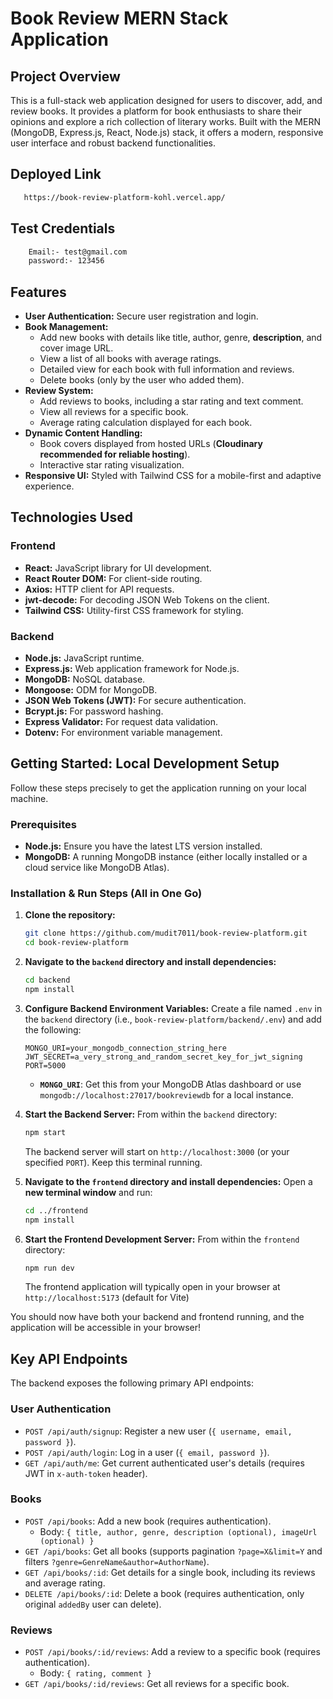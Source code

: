# Book Review MERN Stack Application

## Project Overview

This is a full-stack web application designed for users to discover, add, and review books. It provides a platform for book enthusiasts to share their opinions and explore a rich collection of literary works. Built with the MERN (MongoDB, Express.js, React, Node.js) stack, it offers a modern, responsive user interface and robust backend functionalities.

## Deployed Link

 ```bash
    https://book-review-platform-kohl.vercel.app/
```

## Test Credentials

```bash
    Email:- test@gmail.com
    password:- 123456
```

## Features

*   **User Authentication:** Secure user registration and login.
*   **Book Management:**
    *   Add new books with details like title, author, genre, **description**, and cover image URL.
    *   View a list of all books with average ratings.
    *   Detailed view for each book with full information and reviews.
    *   Delete books (only by the user who added them).
*   **Review System:**
    *   Add reviews to books, including a star rating and text comment.
    *   View all reviews for a specific book.
    *   Average rating calculation displayed for each book.
*   **Dynamic Content Handling:**
    *   Book covers displayed from hosted URLs (**Cloudinary recommended for reliable hosting**).
    *   Interactive star rating visualization.
*   **Responsive UI:** Styled with Tailwind CSS for a mobile-first and adaptive experience.

## Technologies Used

### Frontend
*   **React:** JavaScript library for UI development.
*   **React Router DOM:** For client-side routing.
*   **Axios:** HTTP client for API requests.
*   **jwt-decode:** For decoding JSON Web Tokens on the client.
*   **Tailwind CSS:** Utility-first CSS framework for styling.

### Backend
*   **Node.js:** JavaScript runtime.
*   **Express.js:** Web application framework for Node.js.
*   **MongoDB:** NoSQL database.
*   **Mongoose:** ODM for MongoDB.
*   **JSON Web Tokens (JWT):** For secure authentication.
*   **Bcrypt.js:** For password hashing.
*   **Express Validator:** For request data validation.
*   **Dotenv:** For environment variable management.

## Getting Started: Local Development Setup

Follow these steps precisely to get the application running on your local machine.

### Prerequisites

*   **Node.js:** Ensure you have the latest LTS version installed.
*   **MongoDB:** A running MongoDB instance (either locally installed or a cloud service like MongoDB Atlas).

### Installation & Run Steps (All in One Go)

1.  **Clone the repository:**
    ```bash
    git clone https://github.com/mudit7011/book-review-platform.git
    cd book-review-platform
    ```

2.  **Navigate to the `backend` directory and install dependencies:**
    ```bash
    cd backend
    npm install
    ```

3.  **Configure Backend Environment Variables:**
    Create a file named `.env` in the `backend` directory (i.e., `book-review-platform/backend/.env`) and add the following:
    ```env
    MONGO_URI=your_mongodb_connection_string_here
    JWT_SECRET=a_very_strong_and_random_secret_key_for_jwt_signing
    PORT=5000
    ```
    *   **`MONGO_URI`**: Get this from your MongoDB Atlas dashboard or use `mongodb://localhost:27017/bookreviewdb` for a local instance.

4.  **Start the Backend Server:**
    From within the `backend` directory:
    ```bash
    npm start
    ```
    The backend server will start on `http://localhost:3000` (or your specified `PORT`). Keep this terminal running.

5.  **Navigate to the `frontend` directory and install dependencies:**
    Open a **new terminal window** and run:
    ```bash
    cd ../frontend 
    npm install
    ```

6.  **Start the Frontend Development Server:**
    From within the `frontend` directory:
    ```bash
    npm run dev
    ```
    The frontend application will typically open in your browser at `http://localhost:5173` (default for Vite)

You should now have both your backend and frontend running, and the application will be accessible in your browser!

## Key API Endpoints

The backend exposes the following primary API endpoints:

### User Authentication
*   `POST /api/auth/signup`: Register a new user (`{ username, email, password }`).
*   `POST /api/auth/login`: Log in a user (`{ email, password }`).
*   `GET /api/auth/me`: Get current authenticated user's details (requires JWT in `x-auth-token` header).

### Books
*   `POST /api/books`: Add a new book (requires authentication).
    *   Body: `{ title, author, genre, description (optional), imageUrl (optional) }`
*   `GET /api/books`: Get all books (supports pagination `?page=X&limit=Y` and filters `?genre=GenreName&author=AuthorName`).
*   `GET /api/books/:id`: Get details for a single book, including its reviews and average rating.
*   `DELETE /api/books/:id`: Delete a book (requires authentication, only original `addedBy` user can delete).

### Reviews
*   `POST /api/books/:id/reviews`: Add a review to a specific book (requires authentication).
    *   Body: `{ rating, comment }`
*   `GET /api/books/:id/reviews`: Get all reviews for a specific book.

